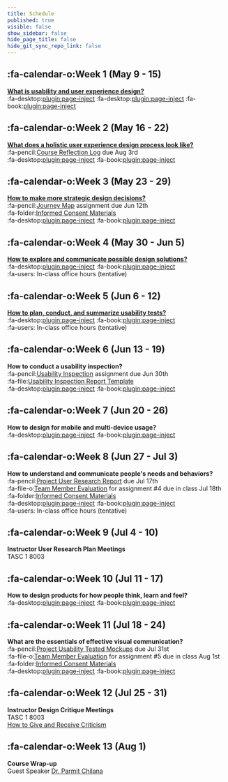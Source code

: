 ```yaml
---
title: Schedule
published: true
visible: false
show_sidebar: false
hide_page_title: false
hide_git_sync_repo_link: false
---
```


## :fa-calendar-o:Week 1 (May 9 - 15)
**[What is usability and user experience design?](https://canvas.sfu.ca/courses/41288/modules/items/1017791)**  
:fa-desktop:[plugin:page-inject](/all-slides/week-01-1?template=partials/pdflinkonly)
:fa-desktop:[plugin:page-inject](/all-slides/week-01-2?template=partials/pdflinkonly)
:fa-book:[plugin:page-inject](/all-readings/week-01?template=partials/embedlycardlinkonly)  

## :fa-calendar-o:Week 2 (May 16 - 22)
**[What does a holistic user experience design process look like?](https://canvas.sfu.ca/courses/41288/modules/items/1017792)**  
:fa-pencil:[Course Reflection Log](https://canvas.sfu.ca/courses/41288/assignments/329334) due Aug 3rd  
:fa-desktop:[plugin:page-inject](/all-slides/week-02?template=partials/pdflinkonly)
:fa-book:[plugin:page-inject](/all-readings/week-02?template=partials/embedlycardlinkonly)  

## :fa-calendar-o:Week 3 (May 23 - 29)
**[How to make more strategic design decisions?](https://canvas.sfu.ca/courses/41288/modules/items/1017793)**   
:fa-pencil:[Journey Map](https://canvas.sfu.ca/courses/41288/assignments/329337) assignment due Jun 12th  
:fa-folder:[Informed Consent Materials](https://canvas.sfu.ca/courses/41288/files/folder/Handouts/Informed%20Consent)  
:fa-desktop:[plugin:page-inject](/all-slides/week-03?template=partials/pdflinkonly)
:fa-book:[plugin:page-inject](/all-readings/week-03?template=partials/embedlycardlinkonly)  

## :fa-calendar-o:Week 4 (May 30 - Jun 5)
**[How to explore and communicate possible design solutions?](https://canvas.sfu.ca/courses/41288/modules/items/1017794)**  
:fa-desktop:[plugin:page-inject](/all-slides/week-04?template=partials/pdflinkonly)
:fa-book:[plugin:page-inject](/all-readings/week-04?template=partials/embedlycardlinkonly)  
:fa-users: In-class office hours (tentative)  

## :fa-calendar-o:Week 5 (Jun 6 - 12)
**[How to plan, conduct, and summarize usability tests?](https://canvas.sfu.ca/courses/41288/modules/items/1017795)**   
:fa-desktop:[plugin:page-inject](/all-slides/week-05?template=partials/pdflinkonly)
:fa-book:[plugin:page-inject](/all-readings/week-05?template=partials/embedlycardlinkonly)  
:fa-users: In-class office hours (tentative)  

## :fa-calendar-o:Week 6 (Jun 13 - 19)
**How to conduct a usability inspection?**   
:fa-pencil:[Usability Inspection](https://canvas.sfu.ca/courses/41288/assignments/321593) assignment due Jun 30th  
:fa-file:[Usability Inspection Report Template](https://canvas.sfu.ca/courses/41288/files/folder/Handouts/Usability%20Inspection%20Report%20Template)  
:fa-desktop:[plugin:page-inject](/all-slides/week-06?template=partials/pdflinkonly)
:fa-book:[plugin:page-inject](/all-readings/week-06?template=partials/embedlycardlinkonly)    

## :fa-calendar-o:Week 7 (Jun 20 - 26)
**How to design for mobile and multi-device usage?**  
:fa-desktop:[plugin:page-inject](/all-slides/week-07?template=partials/pdflinkonly)
:fa-book:[plugin:page-inject](/all-readings/week-07?template=partials/embedlycardlinkonly)  

## :fa-calendar-o:Week 8 (Jun 27 - Jul 3)
**How to understand and communicate people's needs and behaviors?**   
:fa-pencil:[Project User Research Report](https://canvas.sfu.ca/courses/41288/assignments/321595) due Jul 17th  
:fa-file-o:[Team Member Evaluation](https://canvas.sfu.ca/courses/41288/files/folder/Handouts/Team%20Member%20Evaluations) for  assignment #4 due in class Jul 18th  
:fa-folder:[Informed Consent Materials](https://canvas.sfu.ca/courses/41288/files/folder/Handouts/Informed%20Consent)  
:fa-desktop:[plugin:page-inject](/all-slides/week-08?template=partials/pdflinkonly)
:fa-book:[plugin:page-inject](/all-readings/week-08?template=partials/embedlycardlinkonly)  
:fa-users: In-class office hours (tentative)  

## :fa-calendar-o:Week 9 (Jul 4 - 10)
**Instructor User Research Plan Meetings**  
TASC 1 8003

## :fa-calendar-o:Week 10 (Jul 11 - 17)
**How to design products for how people think, learn and feel?**  
:fa-desktop:[plugin:page-inject](/all-slides/week-10?template=partials/pdflinkonly)
:fa-book:[plugin:page-inject](/all-readings/week-10?template=partials/embedlycardlinkonly)  

## :fa-calendar-o:Week 11 (Jul 18 - 24)
**What are the essentials of effective visual communication?**   
:fa-pencil:[Project Usability Tested Mockups](https://canvas.sfu.ca/courses/41288/assignments/321594) due Jul 31st    
:fa-file-o:[Team Member Evaluation](https://canvas.sfu.ca/courses/41288/files/folder/Handouts/Team%20Member%20Evaluations) for assignment #5 due in class Aug 1st  
:fa-folder:[Informed Consent Materials](https://canvas.sfu.ca/courses/41288/files/folder/Handouts/Informed%20Consent)  
:fa-desktop:[plugin:page-inject](/all-slides/week-11?template=partials/pdflinkonly)
:fa-book:[plugin:page-inject](/all-readings/week-11?template=partials/embedlycardlinkonly)  

## :fa-calendar-o:Week 12 (Jul 25 - 31)
**Instructor Design Critique Meetings**  
TASC 1 8003  
<i class="fa fa-book" aria-hidden="true"></i> [How to Give and Receive Criticism](http://scottberkun.com/essays/35-how-to-give-and-receive-criticism/)

## :fa-calendar-o:Week 13 (Aug 1)
**Course Wrap-up**  
Guest Speaker [Dr. Parmit Chilana](http://hci.cs.sfu.ca/)

